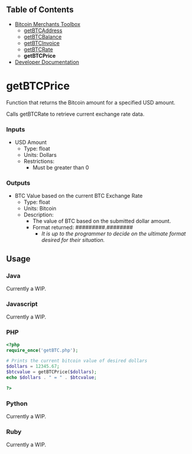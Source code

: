 ## Table of Contents
- [Bitcoin Merchants Toolbox][Toolbox]
  - [getBTCAddress]
  - [getBTCBalance]
  - [getBTCInvoice]
  - [getBTCRate]
  - **getBTCPrice**
- [Developer Documentation][DevDocs]

# getBTCPrice
Function that returns the Bitcoin amount for a specified USD amount.

Calls getBTCRate to retrieve current exchange rate data.

### Inputs
- USD Amount
  - Type: float
  - Units:  Dollars
  - Restrictions:
    - Must be greater than 0

### Outputs
- BTC Value based on the current BTC Exchange Rate
  - Type: float
  - Units:  Bitcoin
  - Description:
    - The value of BTC based on the submitted dollar amount. 
    - Format returned: #########.########
      - *It is up to the programmer to decide on the ultimate format desired for their situation.*

## Usage

### Java
Currently a WIP.

### Javascript
Currently a WIP.

### PHP
```php
<?php
require_once('getBTC.php');

# Prints the current bitcoin value of desired dollars
$dollars = 12345.67;
$btcvalue = getBTCPrice($dollars);
echo $dollars . " = " . $btcvalue;

?>
```

### Python
Currently a WIP.

### Ruby
Currently a WIP.


[bitstamp-api]: https://www.bitstamp.net/api/
[getBTC.conf]: ../getBTC.conf
[Toolbox]: ../
[getBTCAddress]: ../getBTCAddress/
[getBTCBalance]: ../getBTCBalance/
[getBTCInvoice]: ../getBTCInvoice/
[getBTCRate]: ../getBTCRate/
[getBTCPrice]: ../getBTCPrice/
[DevDocs]: ../docs/
